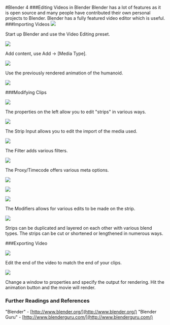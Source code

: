 #Blender 4
###Editing Videos in Blender
Blender has a lot of features as it is open source and many people have contributed their own personal projects to Blender. Blender has a fully featured video editor which is useful.
###Importing Videos
![](start.PNG)

Start up Blender and use the Video Editing preset.

![](addmovie.PNG)

Add content, use Add -> [Media Type].

![](vid.PNG)

 Use the previously rendered animation of the humanoid.

![](imported.PNG)

###Modifying Clips

![](edit.PNG)

The properties on the left allow you to edit "strips" in various ways.

![](input.PNG)

The Strip Input allows you to edit the import of the media used.

![](filter.PNG)

The Filter adds various filters.

![](options.PNG)

The Proxy/Timecode offers various meta options.

![](modifiers.PNG)

![](modifiersoptions.PNG)

![](colorbalance.PNG)

The Modifiers allows for various edits to be made on the strip.

![](multiple.PNG)

Strips can be duplicated and layered on each other with various blend types. The strips can be cut or shortened or lengthened in numerous ways.

###Exporting Video

![](edittime.PNG)

Edit the end of the video to match the end of your clips.

![](save.PNG)

Change a window to properties and specify the output for rendering. Hit the animation button and the movie will render.
### Further Readings and References
"Blender" - [http://www.blender.org/](http://www.blender.org/)
"Blender Guru" - [http://www.blenderguru.com/](http://www.blenderguru.com/)